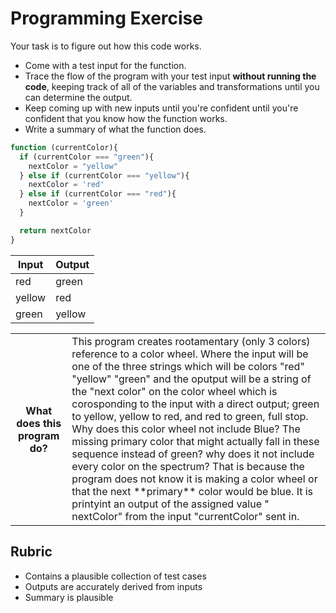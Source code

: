 # Programming Exercise

Your task is to figure out how this code works.

* Come with a test input for the function.
* Trace the flow of the program with your test input **without running the code**, keeping track of all of the variables and transformations until you can determine the output.
* Keep coming up with new inputs until you're confident until you're confident that you know how the function works.
* Write a summary of what the function does.

```js
function (currentColor){
  if (currentColor === "green"){
    nextColor = "yellow"
  } else if (currentColor === "yellow"){
    nextColor = 'red'
  } else if (currentColor === "red"){
    nextColor = 'green'
  }

  return nextColor
}
```

| Input | Output |
| ----------- | ----------- |
|  red        |    green    | 
|  yellow     |    red      | 
|  green      |    yellow   | 

<table>
  <tr>
    <th>What does this program do?</th>
    <td>This program creates rootamentary (only 3 colors) reference to a color wheel. Where the input will be one of the three strings which will be colors "red" "yellow" "green" and the oputput will be a string of the "next color" on the color wheel which is corosponding to the input with a direct output; green to yellow, yellow to red, and red to green, full stop. Why does this color wheel not include Blue? The missing primary color that might actually fall in these sequence instead of green? why does it not include every color on the spectrum? That is because the program does not know it is making a color wheel or that the next **primary** color would be blue. It is printyint an output of the assigned value "
nextColor" from the input "currentColor" sent in. </td>
  </tr>
</table>

## Rubric

* Contains a plausible collection of test cases
* Outputs are accurately derived from inputs
* Summary is plausible
